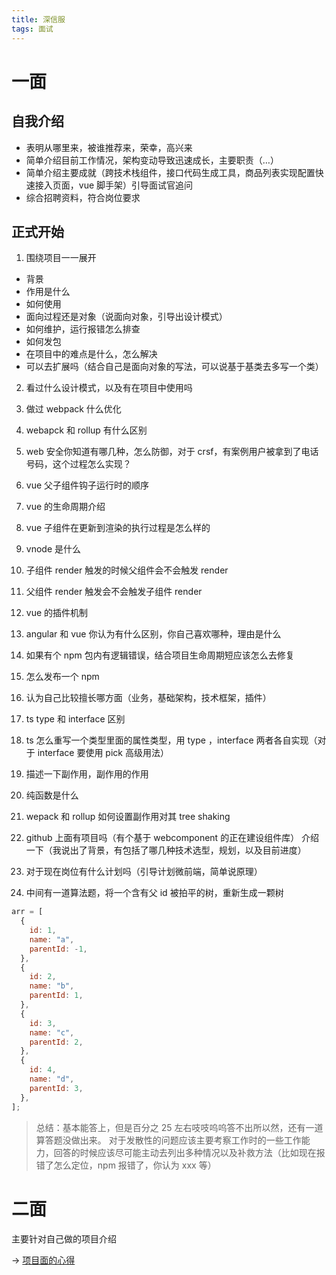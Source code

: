 ```yaml
---
title: 深信服
tags: 面试
---   
```

# 一面

## 自我介绍

- 表明从哪里来，被谁推荐来，荣幸，高兴来
- 简单介绍目前工作情况，架构变动导致迅速成长，主要职责（…）
- 简单介绍主要成就（跨技术栈组件，接口代码生成工具，商品列表实现配置快速接入页面，vue 脚手架）引导面试官追问
- 综合招聘资料，符合岗位要求

## 正式开始

1. 围绕项目一一展开

- 背景
- 作用是什么
- 如何使用
- 面向过程还是对象（说面向对象，引导出设计模式）
- 如何维护，运行报错怎么排查
- 如何发包
- 在项目中的难点是什么，怎么解决
- 可以去扩展吗（结合自己是面向对象的写法，可以说基于基类去多写一个类）

2. 看过什么设计模式，以及有在项目中使用吗
3. 做过 webpack 什么优化
4. webapck 和 rollup 有什么区别
5. web 安全你知道有哪几种，怎么防御，对于 crsf，有案例用户被拿到了电话号码，这个过程怎么实现？
6. vue 父子组件钩子运行时的顺序
7. vue 的生命周期介绍
8. vue 子组件在更新到渲染的执行过程是怎么样的
9. vnode 是什么
10. 子组件 render 触发的时候父组件会不会触发 render
11. 父组件 render 触发会不会触发子组件 render
12. vue 的插件机制
13. angular 和 vue 你认为有什么区别，你自己喜欢哪种，理由是什么
14. 如果有个 npm 包内有逻辑错误，结合项目生命周期短应该怎么去修复
15. 怎么发布一个 npm
16. 认为自己比较擅长哪方面（业务，基础架构，技术框架，插件）
17. ts type 和 interface 区别
18. ts 怎么重写一个类型里面的属性类型，用 type ，interface 两者各自实现（对于 interface 要使用 pick 高级用法）
19. 描述一下副作用，副作用的作用
20. 纯函数是什么
21. wepack 和 rollup 如何设置副作用对其 tree shaking
22. github 上面有项目吗（有个基于 webcomponent 的正在建设组件库）
    介绍一下（我说出了背景，有包括了哪几种技术选型，规划，以及目前进度）

23. 对于现在岗位有什么计划吗（引导计划微前端，简单说原理）

24. 中间有一道算法题，将一个含有父 id 被拍平的树，重新生成一颗树

```js
arr = [
  {
    id: 1,
    name: "a",
    parentId: -1,
  },
  {
    id: 2,
    name: "b",
    parentId: 1,
  },
  {
    id: 3,
    name: "c",
    parentId: 2,
  },
  {
    id: 4,
    name: "d",
    parentId: 3,
  },
];
```

> 总结：基本能答上，但是百分之 25 左右吱吱呜呜答不出所以然，还有一道算答题没做出来。
> 对于发散性的问题应该主要考察工作时的一些工作能力，回答的时候应该尽可能主动去列出多种情况以及补救方法（比如现在报错了怎么定位，npm 报错了，你认为 xxx 等）


# 二面

主要针对自己做的项目介绍

-> [项目面的心得](/面试/项目面.md)
